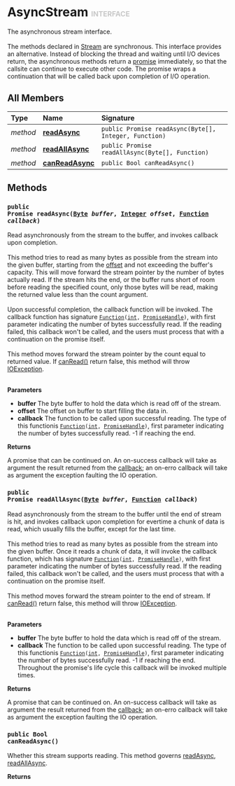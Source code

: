 # AsyncStream <font color="#C8C8C8" size="3">INTERFACE</font>

The asynchronous stream interface.<br><br>The methods declared in <a href="../System.IO/Stream">Stream</a> are synchronous. This interface provides an alternative. Instead of blocking the thread and waiting until I/O devices return, the asynchronous methods return a <a href="../System.Concurrency/Promise">promise</a> immediately, so that the callsite can continue to execute other code. The promise wraps a continuation that will be called back upon completion of I/O operation.

## All Members
|**Type**|**Name**|**Signature**
|:-------|:-------|:------------
|*method*|<a href="#m-readAsync-Byte-Integer-Function"><b>readAsync</b></a>|`public Promise readAsync(Byte[], Integer, Function)`
|*method*|<a href="#m-readAllAsync-Byte-Function"><b>readAllAsync</b></a>|`public Promise readAllAsync(Byte[], Function)`
|*method*|<a href="#m-canReadAsync-void"><b>canReadAsync</b></a>|`public Bool canReadAsync()`

## Methods
<a name="m-readAsync-Byte-Integer-Function"></a>
### <code>public Promise readAsync([Byte](../../Byte) *buffer*, [Integer](../../Integer) *offset*, [Function](../../Function) *callback*)</code>
Read asynchronously from the stream to the buffer, and invokes callback upon completion.<br><br>This method tries to read as many bytes as possible from the stream into the given buffer, starting from the <a href="m-readAsync-Byte-Integer-Function-p-offset">offset</a> and not exceeding the buffer's capacity. This will move forward the stream pointer by the number of bytes actually read. If the stream hits the end, or the buffer runs short of room before reading the specified count, only those bytes will be read, making the returned value less than the count argument.<br><br>Upon successful completion, the callback function will be invoked. The callback function has signature <code>[Function](../../Function)([int](../../Integer), [PromiseHandle](../System.Concurrency/PromiseHandle))</code>, with first parameter indicating the number of bytes successfully read. If the reading failed, this callback won't be called, and the users must process that with a continuation on the promise itself.<br><br>This method moves forward the stream pointer by the count equal to returned value. If <a href="../System.IO/AsyncStream#m-canReadAsync-void">canRead()</a> return false, this method will throw <a href="../System.IO/IOException">IOException</a>.<br><br>

**Parameters**

<a name="m-readAsync-Byte-Integer-Function-p-buffer"></a>
- **buffer**
The byte buffer to hold the data which is read off of the stream.
<a name="m-readAsync-Byte-Integer-Function-p-offset"></a>
- **offset**
The offset on buffer to start filling the data in.
<a name="m-readAsync-Byte-Integer-Function-p-callback"></a>
- **callback**
The function to be called upon successful reading. The type of this functionis <code>[Function](../../Function)([int](../../Integer), [PromiseHandle](../System.Concurrency/PromiseHandle))</code>, first parameter indicating the number of bytes successfully read. -1 if reaching the end.

**Returns**

<a name="m-readAsync-Byte-Integer-Function-r"></a>A promise that can be continued on. An on-success callback will take as argument the result returned from the <a href="m-readAsync-Byte-Integer-Function-p-callback">callback</a>; an on-erro callback will take as argument the exception faulting the IO operation.

<a name="m-readAllAsync-Byte-Function"></a>
### <code>public Promise readAllAsync([Byte](../../Byte) *buffer*, [Function](../../Function) *callback*)</code>
Read asynchronously from the stream to the buffer until the end of stream is hit, and invokes callback upon completion for evertime a chunk of data is read, which usually fills the buffer, except for the last time.<br><br>This method tries to read as many bytes as possible from the stream into the given buffer. Once it reads a chunk of data, it will invoke the callback function, which has signature <code>[Function](../../Function)([int](../../Integer), [PromiseHandle](../System.Concurrency/PromiseHandle))</code>, with first parameter indicating the number of bytes successfully read. If the reading failed, this callback won't be called, and the users must process that with a continuation on the promise itself.<br><br>This method moves forward the stream pointer to the end of stream. If <a href="../System.IO/AsyncStream#m-canReadAsync-void">canRead()</a> return false, this method will throw <a href="../System.IO/IOException">IOException</a>.<br><br>

**Parameters**

<a name="m-readAllAsync-Byte-Function-p-buffer"></a>
- **buffer**
The byte buffer to hold the data which is read off of the stream.
<a name="m-readAllAsync-Byte-Function-p-callback"></a>
- **callback**
The function to be called upon successful reading. The type of this functionis <code>[Function](../../Function)([int](../../Integer), [PromiseHandle](../System.Concurrency/PromiseHandle))</code>, first parameter indicating the number of bytes successfully read. -1 if reaching the end. Throughout the promise's life cycle this callback will be invoked multiple times.

**Returns**

<a name="m-readAllAsync-Byte-Function-r"></a>A promise that can be continued on. An on-success callback will take as argument the result returned from the <a href="m-readAllAsync-Byte-Function-p-callback">callback</a>; an on-erro callback will take as argument the exception faulting the IO operation.

<a name="m-canReadAsync-void"></a>
### <code>public Bool canReadAsync()</code>
Whether this stream supports reading. This method governs <a href="../System.IO/AsyncStream">readAsync</a>, <a href="../System.IO/AsyncStream">readAllAsync</a>.

**Returns**

<a name="m-canReadAsync-void-r"></a>

